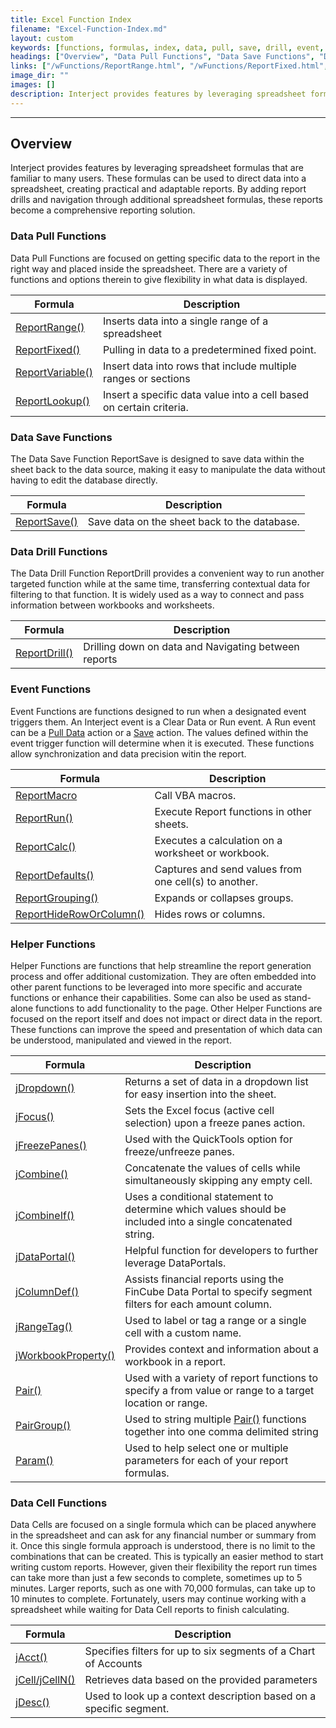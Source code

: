 ```yaml
---
title: Excel Function Index
filename: "Excel-Function-Index.md"
layout: custom
keywords: [functions, formulas, index, data, pull, save, drill, event, helper, data cell]
headings: ["Overview", "Data Pull Functions", "Data Save Functions", "Data Drill Functions", "Event Functions", "Helper Functions", "Data Cell Functions"]
links: ["/wFunctions/ReportRange.html", "/wFunctions/ReportFixed.html", "/wFunctions/ReportVariable.html", "/wFunctions/ReportLookup.html", "/wFunctions/ReportSave.html", "/wFunctions/ReportDrill.html", "/wGetStarted/INTERJECT-Ribbon-Menu-Items.html#pull-data", "/wGetStarted/INTERJECT-Ribbon-Menu-Items.html#save-data", "/wFunctions/ReportMacro.html", "/wFunctions/ReportRun.html", "/wFunctions/ReportCalc.html", "/wFunctions/ReportDefaults.html", "/wFunctions/ReportGrouping.html", "/wFunctions/ReportHideRowOrColumn.html", "/wFunctions/jDropdown.html", "/wFunctions/jFocus.html", "/wFunctions/jFreezePanes.html", "/wFunctions/jCombine.html", "/wFunctions/jCombineIf.html", "/wFunctions/jDataPortal.html", "/wFunctions/jColumnDef.html", "/wFunctions/jRangeTag.html", "/wFunctions/jWorkbookProperty.html", "/wFunctions/Pair.html", "/wFunctions/PairGroup.html", "/wFunctions/Pair.html", "/wFunctions/Param.html", "/wFunctions/jAcct.html", "/wFunctions/jCell.html", "/wFunctions/jDesc.html"]
image_dir: ""
images: []
description: Interject provides features by leveraging spreadsheet formulas that are familiar to many users. These formulas can be used to direct data into a spreadsheet, creating practical and adaptable reports. By adding report drills and navigation through additional spreadsheet formulas, these reports become a comprehensive reporting solution.
---
```

* * *

## Overview

Interject provides features by leveraging spreadsheet formulas that are familiar to many users. These formulas can be used to direct data into a spreadsheet, creating practical and adaptable reports. By adding report drills and navigation through additional spreadsheet formulas, these reports become a comprehensive reporting solution.

### Data Pull Functions

Data Pull Functions are focused on getting specific data to the report in the right way and placed inside the spreadsheet. There are a variety of functions and options therein to give flexibility in what data is displayed.

| Formula | Description |
|---------|---------|
| [ReportRange()](/wFunctions/ReportRange.html) | Inserts data into a single range of a spreadsheet |
| [ReportFixed()](/wFunctions/ReportFixed.html) | Pulling in data to a predetermined fixed point. |
| [ReportVariable()](/wFunctions/ReportVariable.html) | Insert data into rows that include multiple ranges or sections |
| [ReportLookup()](/wFunctions/ReportLookup.html) | Insert a specific data value into a cell based on certain criteria. |

### Data Save Functions

The Data Save Function ReportSave is designed to save data within the sheet back to the data source, making it easy to manipulate the data without having to edit the database directly.

| Formula | Description |
|---------|---------|
| [ReportSave()](/wFunctions/ReportSave.html) | Save data on the sheet back to the database. |

### Data Drill Functions

The Data Drill Function ReportDrill provides a convenient way to run another targeted function while at the same time, transferring contextual data for filtering to that function. It is widely used as a way to connect and pass information between workbooks and worksheets.

| Formula | Description |
|---------|---------|
| [ReportDrill()](/wFunctions/ReportDrill.html) | Drilling down on data and Navigating between reports |

### Event Functions

Event Functions are functions designed to run when a designated event triggers them. An Interject event is a Clear Data or Run event. A Run event can be a [Pull Data](/wGetStarted/INTERJECT-Ribbon-Menu-Items.html#pull-data) action or a [Save](/wGetStarted/INTERJECT-Ribbon-Menu-Items.html#save-data) action. The values defined within the event trigger function will determine when it is executed. These functions allow synchronization and data precision witin the report.

| Formula | Description |
|--------|------------|
| [ReportMacro](/wFunctions/ReportMacro.html) | Call VBA macros. |
| [ReportRun()](/wFunctions/ReportRun.html) | Execute Report functions in other sheets. |
| [ReportCalc()](/wFunctions/ReportCalc.html) | Executes a calculation on a worksheet or workbook. |
| [ReportDefaults()](/wFunctions/ReportDefaults.html) | Captures and send values from one cell(s) to another. |
| [ReportGrouping()](/wFunctions/ReportGrouping.html) | Expands or collapses groups. |
| [ReportHideRowOrColumn()](/wFunctions/ReportHideRowOrColumn.html) | Hides rows or columns. |

### Helper Functions

Helper Functions are functions that help streamline the report generation process and offer additional customization. They are often embedded into other parent functions to be leveraged into more specific and accurate functions or enhance their capabilities. Some can also be used as stand-alone functions to add functionality to the page. Other Helper Functions are focused on the report itself and does not impact or direct data in the report. These functions can improve the speed and presentation of which data can be understood, manipulated and viewed in the report.

| Formula | Description |
|-------|----------|
| [jDropdown()](/wFunctions/jDropdown.html) | Returns a set of data in a dropdown list for easy insertion into the sheet. |
| [jFocus()](/wFunctions/jFocus.html) | Sets the Excel focus (active cell selection) upon a freeze panes action. |
| [jFreezePanes()](/wFunctions/jFreezePanes.html) | Used with the QuickTools option for freeze/unfreeze panes. |
| [jCombine()](/wFunctions/jCombine.html) | Concatenate the values of cells while simultaneously skipping any empty cell. |
| [jCombineIf()](/wFunctions/jCombineIf.html) | Uses a conditional statement to determine which values should be included into a single concatenated string. |
| [jDataPortal()](/wFunctions/jDataPortal.html) | Helpful function for developers to further leverage DataPortals. |
| [jColumnDef()](/wFunctions/jColumnDef.html) | Assists financial reports using the FinCube Data Portal to specify segment filters for each amount column. |
| [jRangeTag()](/wFunctions/jRangeTag.html) | Used to label or tag a range or a single cell with a custom name. |
| [jWorkbookProperty()](/wFunctions/jWorkbookProperty.html) | Provides context and information about a workbook in a report. |
| [Pair()](/wFunctions/Pair.html) | Used with a variety of report functions to specify a from value or range to a target location or range. |
| [PairGroup()](/wFunctions/PairGroup.html) | Used to string multiple [Pair()](/wFunctions/Pair.html) functions together into one comma delimited string |
| [Param()](/wFunctions/Param.html) | Used to help select one or multiple parameters for each of your report formulas. |

### Data Cell Functions

Data Cells are focused on a single formula which can be placed anywhere in the spreadsheet and can ask for any financial number or summary from it. Once this single formula approach is understood, there is no limit to the combinations that can be created. This is typically an easier method to start writing custom reports. However, given their flexibility the report run times can take more than just a few seconds to complete, sometimes up to 5 minutes. Larger reports, such as one with 70,000 formulas, can take up to 10 minutes to complete. Fortunately, users may continue working with a spreadsheet while waiting for Data Cell reports to finish calculating.

| Formula | Description |
|------|------- |
| [jAcct()](/wFunctions/jAcct.html) | Specifies filters for up to six segments of a Chart of Accounts |
| [jCell/jCellN()](/wFunctions/jCell.html) | Retrieves data based on the provided parameters |
| [jDesc()](/wFunctions/jDesc.html) | Used to look up a context description based on a specific segment. |
